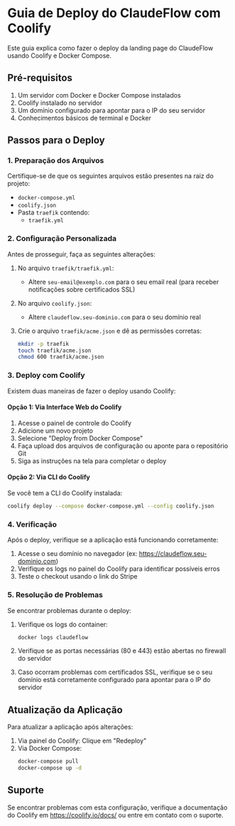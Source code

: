 # Guia de Deploy do ClaudeFlow com Coolify

Este guia explica como fazer o deploy da landing page do ClaudeFlow usando Coolify e Docker Compose.

## Pré-requisitos

1. Um servidor com Docker e Docker Compose instalados
2. Coolify instalado no servidor
3. Um domínio configurado para apontar para o IP do seu servidor
4. Conhecimentos básicos de terminal e Docker

## Passos para o Deploy

### 1. Preparação dos Arquivos

Certifique-se de que os seguintes arquivos estão presentes na raiz do projeto:

- `docker-compose.yml`
- `coolify.json`
- Pasta `traefik` contendo:
  - `traefik.yml`

### 2. Configuração Personalizada

Antes de prosseguir, faça as seguintes alterações:

1. No arquivo `traefik/traefik.yml`:
   - Altere `seu-email@exemplo.com` para o seu email real (para receber notificações sobre certificados SSL)

2. No arquivo `coolify.json`:
   - Altere `claudeflow.seu-dominio.com` para o seu domínio real

3. Crie o arquivo `traefik/acme.json` e dê as permissões corretas:
   ```bash
   mkdir -p traefik
   touch traefik/acme.json
   chmod 600 traefik/acme.json
   ```

### 3. Deploy com Coolify

Existem duas maneiras de fazer o deploy usando Coolify:

#### Opção 1: Via Interface Web do Coolify

1. Acesse o painel de controle do Coolify
2. Adicione um novo projeto
3. Selecione "Deploy from Docker Compose"
4. Faça upload dos arquivos de configuração ou aponte para o repositório Git
5. Siga as instruções na tela para completar o deploy

#### Opção 2: Via CLI do Coolify

Se você tem a CLI do Coolify instalada:

```bash
coolify deploy --compose docker-compose.yml --config coolify.json
```

### 4. Verificação

Após o deploy, verifique se a aplicação está funcionando corretamente:

1. Acesse o seu domínio no navegador (ex: https://claudeflow.seu-dominio.com)
2. Verifique os logs no painel do Coolify para identificar possíveis erros
3. Teste o checkout usando o link do Stripe

### 5. Resolução de Problemas

Se encontrar problemas durante o deploy:

1. Verifique os logs do container:
   ```bash
   docker logs claudeflow
   ```

2. Verifique se as portas necessárias (80 e 443) estão abertas no firewall do servidor

3. Caso ocorram problemas com certificados SSL, verifique se o seu domínio está corretamente configurado para apontar para o IP do servidor

## Atualização da Aplicação

Para atualizar a aplicação após alterações:

1. Via painel do Coolify: Clique em "Redeploy"
2. Via Docker Compose:
   ```bash
   docker-compose pull
   docker-compose up -d
   ```

## Suporte

Se encontrar problemas com esta configuração, verifique a documentação do Coolify em https://coolify.io/docs/ ou entre em contato com o suporte.